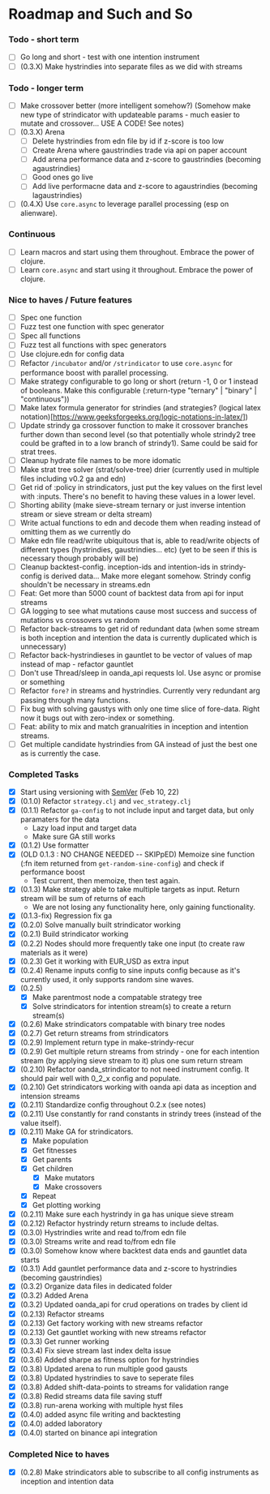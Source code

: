 # Roadmap and Such and So

### Todo - short term
- [ ] Go long and short - test with one intention instrument
- [ ] (0.3.X) Make hystrindies into separate files as we did with streams

### Todo - longer term

- [ ] Make crossover better (more intelligent somehow?) (Somehow make new type of strindicator with updateable params - much easier to mutate and crossover... USE A CODE! See notes)
- [ ] (0.3.X) Arena
  - [ ] Delete hystrindies from edn file by id if z-score is too low
  - [ ] Create Arena where gaustrindies trade via api on paper account
  - [ ] Add arena performance data and z-score to gaustrindies (becoming agaustrindies)
  - [ ] Good ones go live
  - [ ] Add live performacne data and z-score to agaustrindies (becoming lagaustrindies)
- [ ] (0.4.X) Use `core.async` to leverage parallel processing (esp on alienware).
### Continuous

- [ ] Learn macros and start using them throughout. Embrace the power of clojure.
- [ ] Learn `core.async` and start using it throughout. Embrace the power of clojure.

### Nice to haves / Future features

- [ ] Spec one function
- [ ] Fuzz test one function with spec generator
- [ ] Spec all functions
- [ ] Fuzz test all functions with spec generators
- [ ] Use clojure.edn for config data
- [ ] Refactor `/incubator` and/or `/strindicator` to use `core.async` for performance boost with parallel processing.
- [ ] Make strategy configurable to go long or short (return -1, 0 or 1 instead of booleans. Make this configurable (:return-type "ternary" | "binary" | "continuous"))
- [ ] Make latex formula generator for strindies (and strategies? (logical latex notation)[https://www.geeksforgeeks.org/logic-notations-in-latex/])
- [ ] Update strindy ga crossover function to make it crossover branches further down than second level (so that potentially whole strindy2 tree could be grafted in to a low branch of strindy1). Same could be said for strat trees.
- [ ] Cleanup hydrate file names to be more idomatic
- [ ] Make strat tree solver (strat/solve-tree) drier (currently used in multiple files including v0.2 ga and edn)
- [ ] Get rid of :policy in strindicators, just put the key values on the first level with :inputs. There's no benefit to having these values in a lower level.
- [ ] Shorting ability (make sieve-stream ternary or just inverse intention stream or sieve stream or delta stream)
- [ ] Write actual functions to edn and decode them when reading instead of omitting them as we currently do
- [ ] Make edn file read/write ubiquitous that is, able to read/write objects of different types (hystrindies, gaustrindies... etc) (yet to be seen if this is necessary though probably will be)
- [ ] Cleanup backtest-config. inception-ids and intention-ids in strindy-config is derived data... Make more elegant somehow. Strindy config shouldn't be necessary in streams.edn
- [ ] Feat: Get more than 5000 count of backtest data from api for input streams
- [ ] GA logging to see what mutations cause most success and success of mutations vs crossovers vs random
- [ ] Refactor back-streams to get rid of redundant data (when some stream is both inception and intention the data is currently duplicated which is unnecessary)
- [ ] Refactor back-hystrindieses in gauntlet to be vector of values of map instead of map - refactor gauntlet
- [ ] Don't use Thread/sleep in oanda_api requests lol. Use async or promise or something
- [ ] Refactor `fore?` in streams and hystrindies. Currently very redundant arg passing through many functions.
- [ ] Fix bug with solving gaustys with only one time slice of fore-data. Right now it bugs out with zero-index or something.
- [ ] Feat: ability to mix and match granualrities in inception and intention streams.
- [ ] Get multiple candidate hystrindies from GA instead of just the best one as is currently the case.

### Completed Tasks

- [x] Start using versioning with [SemVer](https://semver.org/) (Feb 10, 22)
- [x] (0.1.0) Refactor `strategy.clj` and `vec_strategy.clj`
- [x] (0.1.1) Refactor `ga-config` to not include input and target data, but only paramaters for the data
  - Lazy load input and target data
  - Make sure GA still works
- [x] (0.1.2) Use formatter
- [x] (OLD 0.1.3 : NO CHANGE NEEDED -- SKIPpED) Memoize sine function (:fn item returned from `get-random-sine-config`) and check if performance boost
  - Test current, then memoize, then test again.
- [x] (0.1.3) Make strategy able to take multiple targets as input. Return stream will be sum of returns of each
  - We are not losing any functionality here, only gaining functionality.
- [x] (0.1.3-fix) Regression fix ga
- [x] (0.2.0) Solve manually built strindicator working
- [x] (0.2.1) Build strindicator working
- [x] (0.2.2) Nodes should more frequently take one input (to create raw materials as it were)
- [x] (0.2.3) Get it working with EUR_USD as extra input
- [x] (0.2.4) Rename inputs config to sine inputs config because as it's currently used, it only supports random sine waves.
- [x] (0.2.5)
  - [x] Make parentmost node a compatable strategy tree
  - [x] Solve strindicators for intention stream(s) to create a return stream(s)
- [x] (0.2.6) Make strindicators compatable with binary tree nodes
- [x] (0.2.7) Get return streams from strindicators
- [x] (0.2.9) Implement return type in make-strindy-recur
- [x] (0.2.9) Get multiple return streams from strindy - one for each intention stream (by applying sieve stream to it) plus one sum return stream
- [x] (0.2.10) Refactor oanda_strindicator to not need instrument config. It should pair well with 0_2_x config and populate. 
- [x] (0.2.10) Get strindicators working with oanda api data as inception and intension streams
- [x] (0.2.11) Standardize config throughout 0.2.x (see notes)
- [x] (0.2.11) Use constantly for rand constants in strindy trees (instead of the value itself).
- [x] (0.2.11) Make GA for strindicators.
  - [x] Make population
  - [x] Get fitnesses
  - [x] Get parents
  - [x] Get children
    - [x] Make mutators
    - [x] Make crossovers
  - [x] Repeat
  - [x] Get plotting working
- [x] (0.2.11) Make sure each hystrindy in ga has unique sieve stream
- [x] (0.2.12) Refactor hystrindy return streams to include deltas.
- [x] (0.3.0) Hystrindies write and read to/from edn file
- [x] (0.3.0) Streams write and read to/from edn file
- [x] (0.3.0) Somehow know where backtest data ends and gauntlet data starts
- [x] (0.3.1) Add gauntlet performance data and z-score to hystrindies (becoming gaustrindies)
- [x] (0.3.2) Organize data files in dedicated folder
- [x] (0.3.2) Added Arena
- [x] (0.3.2) Updated oanda_api for crud operations on trades by client id
- [x] (0.2.13) Refactor streams
- [x] (0.2.13) Get factory working with new streams refactor
- [x] (0.2.13) Get gauntlet working with new streams refactor
- [x] (0.3.3) Get runner working
- [x] (0.3.4) Fix sieve stream last index delta issue
- [x] (0.3.6) Added sharpe as fitness option for hystrindies
- [x] (0.3.8) Updated arena to run multiple good gausts
- [x] (0.3.8) Updated hystrindies to save to seperate files
- [x] (0.3.8) Added shift-data-points to streams for validation range
- [x] (0.3.8) Redid streams data file saving stuff
- [x] (0.3.8) run-arena working with multiple hyst files
- [x] (0.4.0) added async file writing and backtesting
- [x] (0.4.0) added laboratory
- [x] (0.4.0) started on binance api integration
### Completed Nice to haves
- [x] (0.2.8) Make strindicators able to subscribe to all config instruments as inception and intention data
